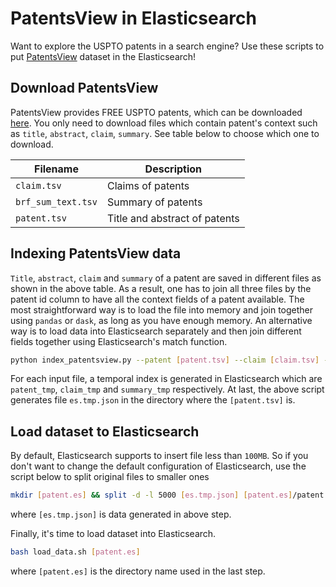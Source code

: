 # PatentsView in Elasticsearch

Want to explore the USPTO patents in a search engine? Use these scripts to put [PatentsView](http://www.patentsview.org/web/#viz/relationships) dataset in the Elasticsearch!

## Download PatentsView

PatentsView provides FREE USPTO patents, which can be downloaded [here](http://www.patentsview.org/download/). You only need to download files which contain patent's context such as `title`, `abstract`, `claim`, `summary`. See table below to choose which one to download.

| Filename | Description |
| -- | -- |
| `claim.tsv` | Claims of patents |
| `brf_sum_text.tsv` | Summary of patents |
| `patent.tsv` | Title and abstract of patents |

## Indexing PatentsView data

`Title`, `abstract`, `claim` and `summary` of a patent are saved in different files as shown in the above table. As a result, one has to join all three files by the patent id column to have all the context fields of a patent available. The most straightforward way is to load the file into memory and join together using `pandas` or `dask`, as long as you have enough memory. An alternative way is to load data into Elasticsearch separately and then join different fields together using Elasticsearch's match function.

```bash
python index_patentsview.py --patent [patent.tsv] --claim [claim.tsv] --summary [brf_sum_text.tsv]
```

For each input file, a temporal index is generated in Elasticsearch which are `patent_tmp`, `claim_tmp` and `summary_tmp` respectively. At last, the above script generates file `es.tmp.json` in the directory where the `[patent.tsv]` is.

## Load dataset to Elasticsearch

By default, Elasticsearch supports to insert file less than `100MB`. So if you don't want to change the default configuration of Elasticsearch, use the script below to split original files to smaller ones
```bash
mkdir [patent.es] && split -d -l 5000 [es.tmp.json] [patent.es]/patent. && rm [es.tmp.json]
```
where `[es.tmp.json]` is data generated in above step.

Finally, it's time to load dataset into Elasticsearch. 

```bash
bash load_data.sh [patent.es]
```
where `[patent.es]` is the directory name used in the last step.
